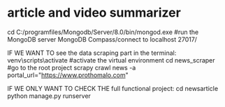 # article and video summarizer
cd C:/programfiles/Mongodb/Server/8.0/bin/mongod.exe           #run the MongoDB server
MongoDB Compass/connect to localhost 27017/

IF WE WANT TO see the data scraping part in the terminal:
venv\scripts\activate                                          #activate the virtual environment
cd news_scraper                                                #go to the root project
scrapy crawl news -a portal_url="https://www.prothomalo.com"

IF WE ONLY WANT TO CHECK THE full functional project:
cd newsarticle
python manage.py runserver
